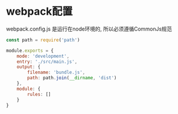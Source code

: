 # webpack配置

webpack.config.js 是运行在node环境的, 所以必须遵循CommonJs规范

```js
const path = require('path')

module.exports = {
    mode: 'development',
    entry: './src/main.js',
    output: {
        filename: 'bundle.js',
        path: path.join(__dirname, 'dist')
    },
    module: {
        rules: []
    }
}
```